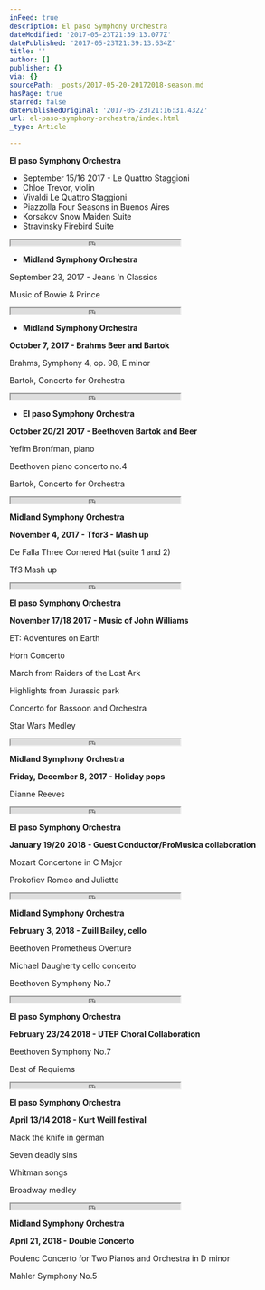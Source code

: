 ```yaml
---
inFeed: true
description: El paso Symphony Orchestra
dateModified: '2017-05-23T21:39:13.077Z'
datePublished: '2017-05-23T21:39:13.634Z'
title: ''
author: []
publisher: {}
via: {}
sourcePath: _posts/2017-05-20-20172018-season.md
hasPage: true
starred: false
datePublishedOriginal: '2017-05-23T21:16:31.432Z'
url: el-paso-symphony-orchestra/index.html
_type: Article

---
```

**El paso Symphony Orchestra**

* September 15/16 2017 - Le Quattro Staggioni
* Chloe Trevor, violin
* Vivaldi Le Quattro Staggioni
* Piazzolla Four Seasons in Buenos Aires
* Korsakov Snow Maiden Suite
* Stravinsky Firebird Suite

<iframe src="https://the-grid.github.io/ed-userhtml/?g=eJwDAAAAAAE" height="10" style=""></iframe>

* **Midland Symphony Orchestra**

September 23, 2017 - Jeans 'n Classics

Music of Bowie & Prince

<iframe src="https://the-grid.github.io/ed-userhtml/?g=eJwDAAAAAAE" height="10" style=""></iframe>

* **Midland Symphony Orchestra**

**October 7, 2017 - Brahms Beer and Bartok**

Brahms, Symphony 4, op. 98, E minor

Bartok, Concerto for Orchestra

<iframe src="https://the-grid.github.io/ed-userhtml/?g=eJwDAAAAAAE" height="10" style=""></iframe>

* **El paso Symphony Orchestra**

**October 20/21 2017 - Beethoven Bartok and Beer**

Yefim Bronfman, piano

Beethoven piano concerto no.4

Bartok, Concerto for Orchestra

<iframe src="https://the-grid.github.io/ed-userhtml/?g=eJwDAAAAAAE" height="10" style=""></iframe>

**Midland Symphony Orchestra**

**November 4, 2017 - Tfor3 - Mash up**

De Falla Three Cornered Hat (suite 1 and 2)

Tf3 Mash up

<iframe src="https://the-grid.github.io/ed-userhtml/?g=eJwDAAAAAAE" height="10" style=""></iframe>

**El paso Symphony Orchestra**

**November 17/18 2017 - Music of John Williams**

ET: Adventures on Earth

Horn Concerto

March from Raiders of the Lost Ark

Highlights from Jurassic park

Concerto for Bassoon and Orchestra

Star Wars Medley

<iframe src="https://the-grid.github.io/ed-userhtml/?g=eJwDAAAAAAE" height="10" style=""></iframe>

**Midland Symphony Orchestra**

**Friday, December 8, 2017 - Holiday pops**

Dianne Reeves

<iframe src="https://the-grid.github.io/ed-userhtml/?g=eJwDAAAAAAE" height="10" style=""></iframe>

**El paso Symphony Orchestra**

**January 19/20 2018 - Guest Conductor/ProMusica collaboration**

Mozart Concertone in C Major

Prokofiev Romeo and Juliette

<iframe src="https://the-grid.github.io/ed-userhtml/?g=eJwDAAAAAAE" height="10" style=""></iframe>

**Midland Symphony Orchestra**

**February 3, 2018 - Zuill Bailey, cello**

Beethoven Prometheus Overture

Michael Daugherty cello concerto

Beethoven Symphony No.7

<iframe src="https://the-grid.github.io/ed-userhtml/?g=eJwDAAAAAAE" height="10" style=""></iframe>

**El paso Symphony Orchestra**

**February 23/24 2018 - UTEP Choral Collaboration**

Beethoven Symphony No.7

Best of Requiems

<iframe src="https://the-grid.github.io/ed-userhtml/?g=eJwDAAAAAAE" height="10" style=""></iframe>

**El paso Symphony Orchestra**

**April 13/14 2018 - Kurt Weill festival**

Mack the knife in german

Seven deadly sins

Whitman songs

Broadway medley

<iframe src="https://the-grid.github.io/ed-userhtml/?g=eJwDAAAAAAE" height="10" style=""></iframe>

**Midland Symphony Orchestra**

**April 21, 2018 - Double Concerto**

Poulenc Concerto for Two Pianos and Orchestra in D minor

Mahler Symphony No.5